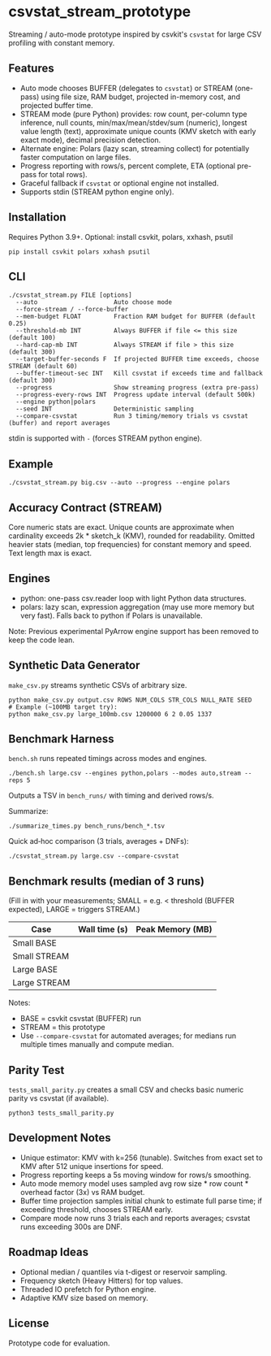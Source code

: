 # csvstat_stream_prototype

Streaming / auto-mode prototype inspired by csvkit's `csvstat` for large CSV profiling with constant memory.

## Features
- Auto mode chooses BUFFER (delegates to `csvstat`) or STREAM (one-pass) using file size, RAM budget, projected in-memory cost, and projected buffer time.
- STREAM mode (pure Python) provides: row count, per-column type inference, null counts, min/max/mean/stdev/sum (numeric), longest value length (text), approximate unique counts (KMV sketch with early exact mode), decimal precision detection.
- Alternate engine: Polars (lazy scan, streaming collect) for potentially faster computation on large files.
- Progress reporting with rows/s, percent complete, ETA (optional pre-pass for total rows).
- Graceful fallback if `csvstat` or optional engine not installed.
- Supports stdin (STREAM python engine only).

## Installation
Requires Python 3.9+.
Optional: install csvkit, polars, xxhash, psutil
```
pip install csvkit polars xxhash psutil
```

## CLI
```
./csvstat_stream.py FILE [options]
  --auto                     Auto choose mode
  --force-stream / --force-buffer
  --mem-budget FLOAT         Fraction RAM budget for BUFFER (default 0.25)
  --threshold-mb INT         Always BUFFER if file <= this size (default 100)
  --hard-cap-mb INT          Always STREAM if file > this size (default 300)
  --target-buffer-seconds F  If projected BUFFER time exceeds, choose STREAM (default 60)
  --buffer-timeout-sec INT   Kill csvstat if exceeds time and fallback (default 300)
  --progress                 Show streaming progress (extra pre-pass)
  --progress-every-rows INT  Progress update interval (default 500k)
  --engine python|polars
  --seed INT                 Deterministic sampling
  --compare-csvstat          Run 3 timing/memory trials vs csvstat (buffer) and report averages
```
stdin is supported with `-` (forces STREAM python engine).

## Example
```
./csvstat_stream.py big.csv --auto --progress --engine polars
```

## Accuracy Contract (STREAM)
Core numeric stats are exact. Unique counts are approximate when cardinality exceeds 2k * sketch_k (KMV), rounded for readability. Omitted heavier stats (median, top frequencies) for constant memory and speed. Text length max is exact.

## Engines
- python: one-pass csv.reader loop with light Python data structures.
- polars: lazy scan, expression aggregation (may use more memory but very fast).
Falls back to python if Polars is unavailable.

Note: Previous experimental PyArrow engine support has been removed to keep the code lean.

## Synthetic Data Generator
`make_csv.py` streams synthetic CSVs of arbitrary size.
```
python make_csv.py output.csv ROWS NUM_COLS STR_COLS NULL_RATE SEED
# Example (~100MB target try):
python make_csv.py large_100mb.csv 1200000 6 2 0.05 1337
```

## Benchmark Harness
`bench.sh` runs repeated timings across modes and engines.
```
./bench.sh large.csv --engines python,polars --modes auto,stream --reps 5
```
Outputs a TSV in `bench_runs/` with timing and derived rows/s.

Summarize:
```
./summarize_times.py bench_runs/bench_*.tsv
```

Quick ad‑hoc comparison (3 trials, averages + DNFs):
```
./csvstat_stream.py large.csv --compare-csvstat
```

## Benchmark results (median of 3 runs)
(Fill in with your measurements; SMALL = e.g. < threshold (BUFFER expected), LARGE = triggers STREAM.)

| Case         | Wall time (s) | Peak Memory (MB) |
|--------------|---------------|------------------|
| Small BASE   |               |                  |
| Small STREAM |               |                  |
| Large BASE   |               |                  |
| Large STREAM |               |                  |

Notes:
- BASE = csvkit csvstat (BUFFER) run
- STREAM = this prototype
- Use `--compare-csvstat` for automated averages; for medians run multiple times manually and compute median.

## Parity Test
`tests_small_parity.py` creates a small CSV and checks basic numeric parity vs csvstat (if available).
```
python3 tests_small_parity.py
```

## Development Notes
- Unique estimator: KMV with k=256 (tunable). Switches from exact set to KMV after 512 unique insertions for speed.
- Progress reporting keeps a 5s moving window for rows/s smoothing.
- Auto mode memory model uses sampled avg row size * row count * overhead factor (3x) vs RAM budget.
- Buffer time projection samples initial chunk to estimate full parse time; if exceeding threshold, chooses STREAM early.
- Compare mode now runs 3 trials each and reports averages; csvstat runs exceeding 300s are DNF.

## Roadmap Ideas
- Optional median / quantiles via t-digest or reservoir sampling.
- Frequency sketch (Heavy Hitters) for top values.
- Threaded IO prefetch for Python engine.
- Adaptive KMV size based on memory.

## License
Prototype code for evaluation.
